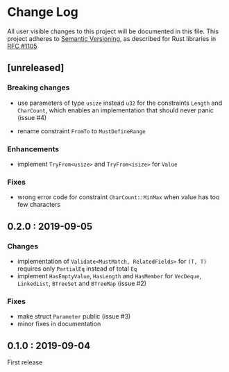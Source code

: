# Change Log

All user visible changes to this project will be documented in this file.
This project adheres to [Semantic Versioning](http://semver.org/), as described
for Rust libraries in [RFC #1105](https://github.com/rust-lang/rfcs/blob/master/text/1105-api-evolution.md)


## [unreleased]

### Breaking changes

* use parameters of type `usize` instead `u32` for the constraints `Length` and `CharCount`, which
  enables an implementation that should never panic (issue #4)
  
* rename constraint `FromTo` to `MustDefineRange`

### Enhancements
  
* implement `TryFrom<usize>` and `TryFrom<isize>` for `Value`

### Fixes

* wrong error code for constraint `CharCount::MinMax` when value has too few characters


## 0.2.0 : 2019-09-05

### Changes

* implementation of `Validate<MustMatch, RelatedFields>` for `(T, T)` requires only `PartialEq`
  instead of total `Eq`
* implement `HasEmptyValue`, `HasLength` and `HasMember` for `VecDeque`, `LinkedList`, `BTreeSet`
  and `BTreeMap` (issue #2)

### Fixes

* make struct `Parameter` public (issue #3)
* minor fixes in documentation

## 0.1.0 : 2019-09-04

First release
